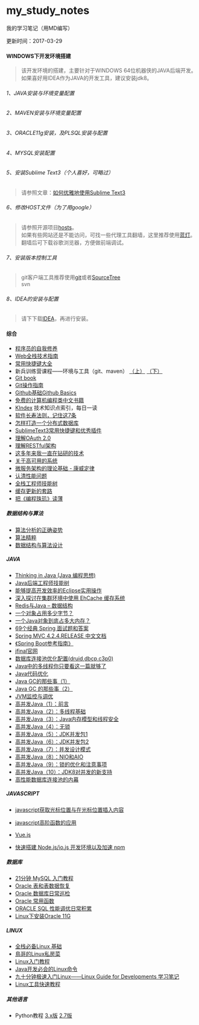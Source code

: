 # my_study_notes
我的学习笔记（用MD编写）

更新时间：2017-03-29

#### WINDOWS下开发环境搭建

>该开发环境的搭建，主要针对于WINDOWS 64位机器侠的JAVA后端开发。
>如果喜好用IDEA作为JAVA的开发工具，建议安装jdk8。

###### 1、JAVA安装与环境变量配置

>

###### 2、MAVEN安装与环境变量配置

>

###### 3、ORACLE11g安装，及PLSQL安装与配置

>

###### 4、MYSQL安装配置

>

###### 5、安装Sublime Text3（个人喜好，可略过）

>请参照文章：[如何优雅地使用Sublime Text3](http://jeffjade.com/2015/12/15/2015-04-17-toss-sublime-text/)

###### 6、修改HOST文件（为了用google）

>请参照开源项目[hosts](https://github.com/racaljk/hosts)。<br>
>如果有些网站还是不能访问，可找一些代理工具翻墙，这里推荐使用[蓝灯](https://github.com/getlantern/lantern)。<br>
>翻墙后可下载谷歌浏览器，方便做前端调试。

###### 7、安装版本控制工具

>git客户端工具推荐使用[git](https://git-scm.com/download/win)或者[SourceTree](https://www.sourcetreeapp.com/)<br>
>svn

###### 8、IDEA的安装与配置

>请下下载[IDEA](https://www.jetbrains.com/idea/download/download-thanks.html)，再进行安装。
>



#### 综合

* [程序员的自我修养](https://leohxj.gitbooks.io/a-programmer-prepares/content/)
* [Web全栈技术指南](https://coin8086.gitbooks.io/getfullstack/content/)
* [常用快捷键大全](http://www.cnblogs.com/best/p/5818597.html)
* 新兵训练营课程——环境与工具（git、maven） [（上）](http://weibo.com/p/1001643874239169320051)
	[（下）](http://weibo.com/p/1001643874240234698089)
* [Git book](https://git-scm.com/book/zh/v2)
* [Git操作指南](http://www.rowkey.me/blog/2016/01/10/git-usage/)
* [Github基础Github Basics](https://github.com/xirong/my-git/blob/master/how-to-use-github.md)
* [免费的计算机编程类中文书籍](https://github.com/justjavac/free-programming-books-zh_CN)
* [KIndex](https://github.com/Martin404/KIndex) 技术知识点索引，每日一读
* [软件长寿法则，记住这7条](http://begeek.cn/post/5012.html)
* [怎样打造一个分布式数据库](http://www.infoq.com/cn/articles/how-to-build-a-distributed-database)
* [SublimeText3常用快捷键和优秀插件](http://www.jianshu.com/p/1f582b42335a)
* [理解OAuth 2.0](http://www.ruanyifeng.com/blog/2014/05/oauth_2_0.html)
* [理解RESTful架构](http://www.ruanyifeng.com/blog/2011/09/restful)
* [这多年来我一直在钻研的技术](http://coolshell.cn/articles/17446.html)
* [关于高可用的系统](http://coolshell.cn/articles/17459.html?f=tt)
* [微服务架构的理论基础 - 康威定律](https://yq.aliyun.com/articles/8611?f=tt)
* [认清性能问题](http://mp.weixin.qq.com/s?__biz=MzAxMTEyOTQ5OQ==&mid=2650610655&idx=1&sn=4f38ef56ff57054ab9745b0725351159#rd)
* [全栈工程师技能树](https://github.com/geekcompany/full-stack-tree)
* [缓存更新的套路](http://coolshell.cn/articles/17416.html)
* [把《编程珠玑》读薄](http://www.hawstein.com/posts/make-thiner-programming-pearls.html)




##### 数据结构与算法

* [算法分析的正确姿势](http://www.cnblogs.com/absfree/p/5464779.html)
* [算法精粹](https://www.gitbook.com/book/soulmachine/algorithm-essentials/details)
* [数据结构与算法设计](https://suanfa.herokuapp.com/0preface/)




##### JAVA

* [Thinking in Java (Java 编程思想)](https://www.gitbook.com/book/quanke/think-in-java/details)
* [Java后端工程师技能树](http://www.rowkey.me/blog/2016/06/17/java-skill-tree/)
* [能够提高开发效率的Eclipse实用操作](http://blog.jobbole.com/103503/)
* [深入探讨在集群环境中使用 EhCache 缓存系统](http://www.ibm.com/developerworks/cn/java/j-lo-ehcache/)
* [Redis与Java – 数据结构](http://www.importnew.com/21028.html)
* [一个对象占用多少字节？](http://yueyemaitian.iteye.com/blog/2033046)
* [一个Java对象到底占多大内存？](http://mp.weixin.qq.com/s?__biz=MzA4NDc2MDQ1Nw==&mid=2650237919&idx=1&sn=a91f281e2dd2d27d6e15292002e3c5a5&scene=0#wechat_redirect)
* [69个经典 Spring 面试题和答案](http://www.codeceo.com/article/69-spring-interview-questions.html)
* [Spring MVC 4.2.4.RELEASE 中文文档](https://linesh.gitbooks.io/spring-mvc-documentation-linesh-translation/content/)
* [《Spring Boot参考指南》](https://www.gitbook.com/book/qbgbook/spring-boot-reference-guide-zh/details)
* [jfinal官网](http://www.jfinal.com/)
* [数据库连接池优化配置(druid,dbcp,c3p0)](http://blog.csdn.net/hetaohappy/article/details/51861015)
* [Java中的多线程你只要看这一篇就够了](http://www.importnew.com/21089.html)
* [Java代码优化](http://www.importnew.com/21224.html)
* [Java GC的那些事（1）](http://blog.jobbole.com/105044/)
* [Java GC 的那些事（2）](http://blog.jobbole.com/105119/)
* [JVM监控与调优](http://www.importnew.com/21441.html)
* [高并发Java（1）：前言](http://www.importnew.com/21229.html)
* [高并发Java（2）：多线程基础](http://www.importnew.com/21239.html)
* [高并发Java（3）：Java内存模型和线程安全](http://www.importnew.com/21245.html)
* [高并发Java（4）：无锁](http://www.importnew.com/21282.html)
* [高并发Java（5）：JDK并发包1](http://www.importnew.com/21288.html)
* [高并发Java（6）：JDK并发包2](http://www.importnew.com/21303.html)
* [高并发Java（7）：并发设计模式](http://www.importnew.com/21312.html)
* [高并发Java（8）：NIO和AIO](http://www.importnew.com/21341.html)
* [高并发Java（9）：锁的优化和注意事项](http://www.importnew.com/21353.html)
* [高并发Java（10）：JDK8对并发的新支持](http://www.importnew.com/21358.html)
* [高性能数据库连接池的内幕](http://mp.weixin.qq.com/s?__biz=MzI3MzEzMDI1OQ==&mid=2651814835&idx=1&sn=cb775d3926ce39d12fa420a292c1f83d&scene=0#wechat_redirect)



##### JAVASCRIPT

* [javascript获取光标位置与在光标位置插入内容](http://www.cnblogs.com/johnvajicic/archive/2013/05/17/3084674.html)
* [javascript高阶函数的应用](http://web.jobbole.com/87806/)


* [Vue.js](http://cn.vuejs.org/guide/)
* [快速搭建 Node.js/io.js 开发环境以及加速 npm](http://fengmk2.com/blog/2014/03/node-env-and-faster-npm.html)



##### 数据库

* [21分钟 MySQL 入门教程](http://www.cnblogs.com/mr-wid/archive/2013/05/09/3068229.html)
* [Oracle 表和表数据恢复](http://www.cnblogs.com/java-class/p/5817217.html)
* [Oracle 数据库日常巡检](http://www.cnblogs.com/java-class/p/4979798.html)
* [Oracle 常用函数](http://www.cnblogs.com/java-class/p/5199145.html)
* [ORACLE SQL 性能调优日常积累](http://www.cnblogs.com/java-class/p/4555767.html)
* [Linux下安装Oracle 11G](oracle/linux_oracle_11g_install.md)



##### LINUX

* [全栈必备Linux 基础](http://blog.jobbole.com/106827/)
* [鳥哥的Linux私房菜](http://linux.vbird.org/)
* [Linux入门教程](http://www.92csz.com/study/linux/)
* [Java开发必会的Linux命令](http://www.importnew.com/17354.html)
* [九十分钟极速入门Linux——Linux Guide for Developments 学习笔记](http://mp.weixin.qq.com/s?__biz=MzAwNTMxMzg1MA==&mid=404510068&idx=2&sn=0fc406025644a60ae8a94f3ff0cba626&scene=23&srcid=0101ZDCyZGjWLS8ygofWkNSh#rd)
* [Linux工具快速教程](http://linuxtools-rst.readthedocs.io/zh_CN/latest/)


##### 其他语言

* Python教程
[3.x版](http://www.liaoxuefeng.com/wiki/0014316089557264a6b348958f449949df42a6d3a2e542c000)
[2.7版](http://www.liaoxuefeng.com/wiki/001374738125095c955c1e6d8bb493182103fac9270762a000)


